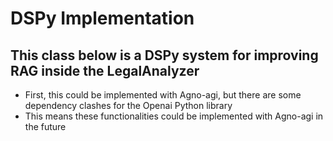 # DSPy Implementation 

## This class below is a DSPy system for improving RAG inside the LegalAnalyzer

- First, this could be implemented with Agno-agi, but there are some dependency clashes for the Openai Python library
- This means these functionalities could be implemented with Agno-agi in the future
